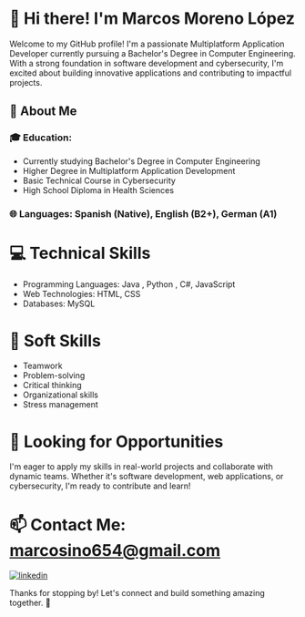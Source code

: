 # 👋 Hi there! I'm Marcos Moreno López
Welcome to my GitHub profile! I'm a passionate Multiplatform Application Developer currently pursuing a Bachelor's Degree in Computer Engineering. With a strong foundation in software development and cybersecurity, I'm excited about building innovative applications and contributing to impactful projects.

## 🚀 About Me
### 🎓 Education:
* Currently studying Bachelor's Degree in Computer
Engineering
* Higher Degree in Multiplatform Application Development
* Basic Technical Course in Cybersecurity
* High School Diploma in Health Sciences
### 🌐 Languages: Spanish (Native), English (B2+), German (A1)
# 💻 Technical Skills
* Programming Languages: Java , Python , C#, JavaScript
* Web Technologies: HTML, CSS
* Databases: MySQL
# 🤝 Soft Skills
* Teamwork
* Problem-solving
* Critical thinking
* Organizational skills
* Stress management
# 💼 Looking for Opportunities
I'm eager to apply my skills in real-world projects and collaborate with dynamic teams. Whether it's software development, web applications, or cybersecurity, I'm ready to contribute and learn!

# 📫 Contact Me: marcosino654@gmail.com
[![linkedin](https://img.shields.io/badge/linkedin-0A66C2?style=for-the-badge&logo=linkedin&logoColor=white)](www.linkedin.com/in/marcos-moreno-lópez-47ab44257)

Thanks for stopping by! Let's connect and build something amazing together. 🚀
